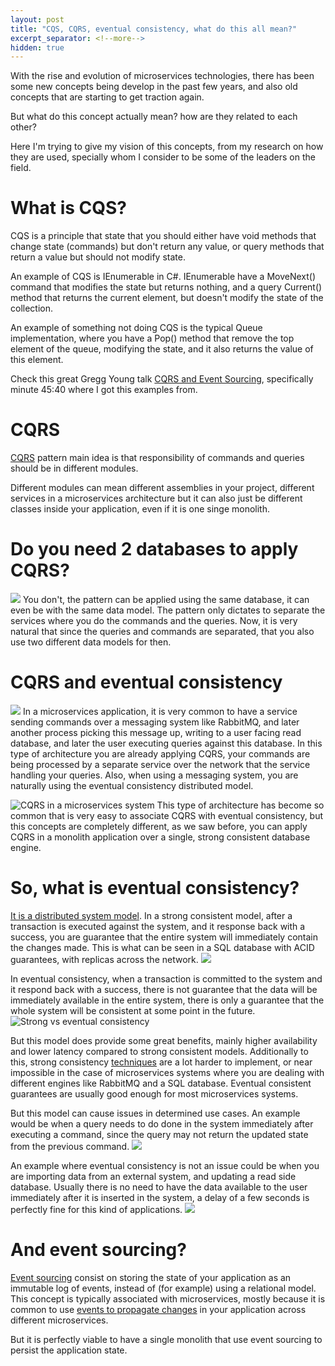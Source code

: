 ```yaml
---
layout: post
title: "CQS, CQRS, eventual consistency, what do this all mean?"
excerpt_separator: <!--more-->
hidden: true
---
```

With the rise and evolution of microservices technologies, there has been some new concepts being develop in the past few years, and also old concepts that are starting to get traction again.

But what do this concept actually mean? how are they related to each other? 

Here I'm trying to give my vision of this concepts, from my research on how they are used, specially whom I consider to be some of the leaders on the field. 

# What is CQS?

CQS is a principle that state that you should either have void methods that change state (commands) but don't return any value, or query methods that return a value but should not modify state.

An example of CQS is IEnumerable in C#. IEnumerable have a MoveNext() command that modifies the state but returns nothing, and a query Current() method that returns the current element, but doesn't modify the state of the collection.

An example of something not doing CQS is the typical Queue implementation, where you have a Pop() method that remove the top element of the queue, modifying the state, and it also returns the value of this element. 

Check this great Gregg Young talk [CQRS and Event Sourcing](https://www.youtube.com/watch?v=JHGkaShoyNs), specifically minute 45:40 where I got this examples from.

# CQRS
[CQRS](https://martinfowler.com/bliki/CQRS.html) pattern main idea is that responsibility of commands and queries should be in different modules. 

Different modules can mean different assemblies in your project, different services in a microservices architecture but it can also just be different classes inside your application, even if it is one singe monolith.

# Do you need 2 databases to apply CQRS?
![](https://drive.google.com/uc?export=view&id=17WETpbeYTGyd1rAIwCsuXmg43N5GhtkF)
You don't, the pattern can be applied using the same database, it can even be with the same data model. The pattern only dictates to separate the services where you do the commands and the queries. Now, it is very natural that since the queries and commands are separated, that you also use two different data models for then.


# CQRS and eventual consistency
![](https://drive.google.com/uc?export=view&id=19Z8VYL8PMNMiJH5spwlQ9DXUETRB3T6D)
In a microservices application, it is very common to have a service sending commands over a messaging system like RabbitMQ, and later another process picking this message up, writing to a user facing read database, and later the user executing queries against this database. In this type of architecture you are already applying CQRS, your commands are being processed by a separate service over the network that the service handling your queries. Also, when using a messaging system, you are naturally using the eventual consistency distributed model.

![CQRS in a microservices system](https://drive.google.com/uc?export=view&id=19Kd2GbUKecfrO9qe90o3At6owYG51MoV)
This type of architecture has become so common that is very easy to associate CQRS with eventual consistency, but this concepts are completely different, as we saw before, you can apply CQRS in a monolith application over a single, strong consistent database engine.

# So, what is eventual consistency?
[It is a distributed system model](https://en.wikipedia.org/wiki/Eventual_consistency). In a strong consistent model,  after a transaction is executed against the system, and it response back with a success, you are guarantee that the entire system will immediately contain the changes made. This is what can be seen in a SQL database with ACID guarantees, with replicas across the network.
![](https://drive.google.com/uc?export=view&id=17_3ECWK-Ie5lTX71zuvWrR-HIRnmjIAY)

In eventual consistency, when a transaction is committed to the system and it respond back with a success, there is not guarantee that the data will be immediately available in the entire system, there is only a guarantee that the whole system will be consistent at some point in the future.
![Strong vs eventual consistency](https://drive.google.com/uc?export=view&id=1RSaSgQkFCXYxWwDIe09EKJP7B1Uxe7ni)

But this model does provide some great benefits, mainly higher availability and lower latency compared to strong consistent models. Additionally to this, strong consistency [techniques](http://thesecretlivesofdata.com/raft/) are a lot harder to implement, or near impossible in the case of microservices systems where you are dealing with different engines like RabbitMQ and a SQL database. Eventual consistent guarantees are usually good enough for most microservices systems.

But this model can cause issues in determined use cases. An example would be when a query needs to do done in the system immediately after executing a command, since the query may not return the updated state from the previous command.
![](https://drive.google.com/uc?export=view&id=1vTJECK-HxTkuxX5KAAm4xixVH9fROPdJ)

An example where eventual consistency is not an issue could be when you are importing data from an external system, and updating a read side database. Usually there is no need to have the data available to the user immediately after it is inserted in the system, a delay of a few seconds is perfectly fine for this kind of applications.
![](https://drive.google.com/uc?export=view&id=1JdyKYK2G3PvsKvd_QFi6f3pKldBwYjOR)

# And event sourcing?
[Event sourcing](https://www.youtube.com/watch?v=8JKjvY4etTY) consist on storing the state of your application as an immutable log of events, instead of (for example) using a relational model. This concept is typically associated with microservices, mostly because it is common to use [events to propagate changes](https://en.wikipedia.org/wiki/Event-driven_architecture) in your application across different microservices. 

But it is perfectly viable to have a single monolith that use event sourcing to persist the application state.